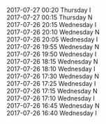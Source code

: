2017-07-27 00:20 Thursday  I  
2017-07-27 00:15 Thursday  N  
2017-07-26 20:15 Wednesday  I  
2017-07-26 20:10 Wednesday  N  
2017-07-26 20:05 Wednesday  I  
2017-07-26 19:55 Wednesday  N  
2017-07-26 19:50 Wednesday  I  
2017-07-26 18:15 Wednesday  N  
2017-07-26 18:10 Wednesday  I  
2017-07-26 17:30 Wednesday  N  
2017-07-26 17:25 Wednesday  I  
2017-07-26 17:15 Wednesday  N  
2017-07-26 17:10 Wednesday  I  
2017-07-26 16:45 Wednesday  N  
2017-07-26 16:40 Wednesday  I  
